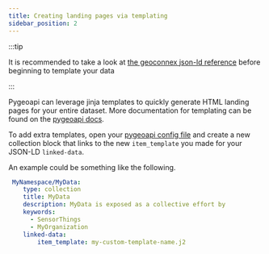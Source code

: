 ```yaml
---
title: Creating landing pages via templating
sidebar_position: 2
---
```



:::tip

It is recommended to take a look at [the geoconnex json-ld reference](../../../reference/data-formats/jsonld/overview.md) before beginning to template your data

:::

Pygeoapi can leverage jinja templates to quickly generate HTML landing pages for your entire dataset. More documentation for templating can be found on the [pygeoapi docs](https://docs.pygeoapi.io/en/latest/html-templating.html).

To add extra templates, open your [pygeoapi config file](https://docs.pygeoapi.io/en/latest/configuration.html) and create a new collection block that links to the new `item_template` you made for your JSON-LD `linked-data`. 

An example could be something like the following.

```yml
 MyNamespace/MyData:
    type: collection
    title: MyData
    description: MyData is exposed as a collective effort by 
    keywords:
      - SensorThings
      - MyOrganization
    linked-data:
        item_template: my-custom-template-name.j2
```